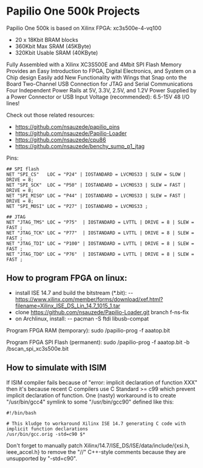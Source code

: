 # Papilio One 500k Projects

Papilio One 500k is based on Xilinx FPGA: xc3s500e-4-vq100
- 20 x 18Kbit BRAM blocks
- 360Kbit Max SRAM (45KByte)
- 320Kbit Usable SRAM (40KByte)

Fully Assembled with a Xilinx XC3S500E and 4Mbit SPI Flash Memory
Provides an Easy Introduction to FPGA, Digital Electronics, and System on a Chip design
Easily add New Functionality with Wings that Snap onto the Board
Two-Channel USB Connection for JTAG and Serial Communications
Four Independent Power Rails at 5V, 3.3V, 2.5V, and 1.2V
Power Supplied by a Power Connector or USB
Input Voltage (recommended): 6.5-15V
48 I/O lines!

Check out those related resources:
- https://github.com/nsauzede/papilio_pins
- https://github.com/nsauzede/Papilio-Loader
- https://github.com/nsauzede/cpu86
- https://github.com/nsauzede/benchy_sump_p1_jtag

Pins:
```
## SPI flash
NET "SPI_CS"   LOC = "P24" | IOSTANDARD = LVCMOS33 | SLEW = SLOW | DRIVE = 8;
NET "SPI_SCK"  LOC = "P50" | IOSTANDARD = LVCMOS33 | SLEW = FAST | DRIVE = 8;
NET "SPI_MISO" LOC = "P44" | IOSTANDARD = LVCMOS33 | SLEW = FAST | DRIVE = 8;
NET "SPI_MOSI" LOC = "P27" | IOSTANDARD = LVCMOS33 ;

## JTAG
NET "JTAG_TMS" LOC = "P75"  | IOSTANDARD = LVTTL | DRIVE = 8 | SLEW = FAST ;
NET "JTAG_TCK" LOC = "P77"  | IOSTANDARD = LVTTL | DRIVE = 8 | SLEW = FAST ;
NET "JTAG_TDI" LOC = "P100" | IOSTANDARD = LVTTL | DRIVE = 8 | SLEW = FAST ;
NET "JTAG_TDO" LOC = "P76"  | IOSTANDARD = LVTTL | DRIVE = 8 | SLEW = FAST ;
```

## How to program FPGA on linux:
- install ISE 14.7 and build the bitstream (*.bit):
-- https://www.xilinx.com/member/forms/download/xef.html?filename=Xilinx_ISE_DS_Lin_14.7_1015_1.tar
- clone https://github.com/nsauzede/Papilio-Loader.git branch f-ns-fix
- on Archlinux, install:
-- pacman -S ftdi libusb-compat

Program FPGA RAM (temporary):
sudo <papilio-prog>/papilio-prog -f aaatop.bit

Program FPGA SPI Flash (permanent):
sudo <papilio-prog>/papilio-prog -f aaatop.bit -b <papilio-prog>/bscan_spi_xc3s500e.bit

## How to simulate with ISIM
If ISIM compiler fails because of "error: implicit declaration of function XXX"
then it's because recent C compilers use C Standard >= c99 which prevent implicit declaration of function.
One (nasty) workaround is to create "/usr/bin/gcc4" symlink to some "/usr/bin/gcc90" defined like this:
```shell
#!/bin/bash

# This kludge to workaround Xilinx ISE 14.7 generating C code with implicit function declarations
/usr/bin/gcc.orig -std=c90 $*
```
Don't forget to manually patch Xilinx/14.7/ISE_DS/ISE/data/include/{xsi.h, ieee_accel.h} to remove the "//" C++-style comments
because they are unsupported by "-std=c90".
